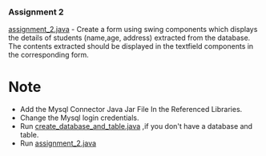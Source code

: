 ### Assignment 2

[assignment_2.java](https://github.com/akkupy/JavaS3/blob/master/Java_Assignment/Assignment_2/assignment_2.java) - Create a form using swing components which displays the details of students (name,age, address) extracted from the database. The contents extracted should be displayed in the textfield components in the corresponding form.


# Note

* Add the Mysql Connector Java Jar File In the Referenced Libraries.
* Change the Mysql login credentials.
* Run [create_database_and_table.java](https://github.com/akkupy/JavaS3/blob/master/Java_Assignment/Assignment_2/create_database_and_table.java) ,if you don't have a database and table.
* Run [assignment_2.java](https://github.com/akkupy/JavaS3/blob/master/Java_Assignment/Assignment_2/assignment_2.java)



```

```  



